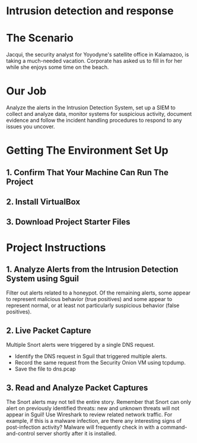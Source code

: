 # Intrusion detection and response

# The Scenario
Jacqui, the security analyst for Yoyodyne's satellite office in Kalamazoo, is taking a much-needed vacation. Corporate has asked us to fill in for her while she enjoys some time on the 
beach. 

# Our Job
Analyze the alerts in the Intrusion Detection System, set up a SIEM to collect and analyze data, monitor systems for suspicious activity, document evidence and follow the incident
handling procedures to respond to any issues you uncover.

# Getting The Environment Set Up
## 1. Confirm That Your Machine Can Run The Project
## 2. Install VirtualBox 
## 3. Download Project Starter Files

# Project Instructions
## 1. Analyze Alerts from the Intrusion Detection System using Sguil
Filter out alerts related to a honeypot. Of the remaining alerts, some appear to represent malicious behavior (true positives) and some appear to represent normal, or at least not particularly suspicious behavior (false positives). 

## 2. Live Packet Capture
Multiple Snort alerts were triggered by a single DNS request.
* Identify the DNS request in Sguil that triggered multiple alerts.
* Record the same request from the Security Onion VM using tcpdump.
* Save the file to dns.pcap 

## 3. Read and Analyze Packet Captures
The Snort alerts may not tell the entire story. Remember that Snort can only alert on previously identified threats: new and unknown threats will not appear in Sguil! Use Wireshark to review related network traffic. For example, if this is a malware infection, are there any interesting signs of post-infection activity? Malware will frequently check in with a command-and-control server shortly after it is installed.
